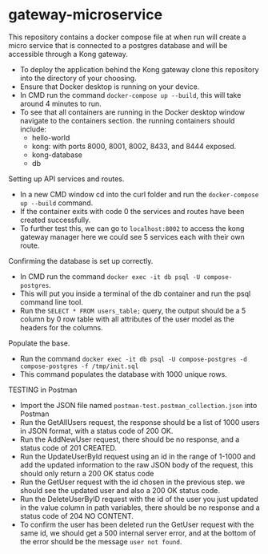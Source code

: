 # gateway-microservice
This repository contains a docker compose file at when run will create a micro service that is connected to a postgres database and will be accessible through a Kong gateway.

* To deploy the application behind the Kong gateway clone this repository into the directory of your choosing.
* Ensure that Docker desktop is running on your device. 
* In CMD run the command `docker-compose up --build`, this will take around 4 minutes to run.
* To see that all containers are running in the Docker desktop window navigate to the containers section. the running containers should include:
    - hello-world
    - kong: with ports 8000, 8001, 8002, 8433, and 8444 exposed.
    - kong-database 
    - db

Setting up API services and routes.
* In a new CMD window cd into the curl folder and run the `docker-compose up --build` command.
* If the container exits with code 0 the services and routes have been created successfully.
* To further test this, we can go to `localhost:8002` to access the kong gateway manager here we could see 5 services each with their own route. 

Confirming the database is set up correctly.
* In CMD run the command `docker exec -it db psql -U compose-postgres`.
* This will put you inside a terminal of the db container and run the psql command line tool. 
* Run the `SELECT * FROM users_table;` query, the output should be a 5 column by 0 row table with all attributes of the user model as the headers for the columns.

Populate the base.
* Run the command `docker exec -it db psql -U compose-postgres -d compose-postgres -f /tmp/init.sql`
* This command populates the database with 1000 unique rows.

TESTING in Postman
* Import the JSON file named `postman-test.postman_collection.json` into Postman 
* Run the GetAllUsers request, the response should be a list of 1000 users in JSON format, with a status code of 200 OK.
* Run the AddNewUser request, there should be no response, and a status code of 201 CREATED.
* Run the UpdateUserById request using an id in the range of 1-1000 and add the updated information to the raw JSON body of the request, this should only return a 200 OK status code  
* Run the GetUser request with the id chosen in the previous step. we should see the updated user and also a 200 OK status code.  
* Run the DeleteUserByID request with the id of the user you just updated in the value column in path variables, there should be no response and a status code of 204 NO CONTENT.
* To confirm the user has been deleted run the GetUser request with the same id, we should get a 500 internal server error, and at the bottom of the error should be the message `user not found`.


